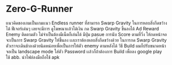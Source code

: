# Zero-G-Runner
เเนวคิดของเกมเป็นเกมเเนว Endless runner ที่สามารถ Swarp Gravity ในการหลบสิ่งกีดขว้างได้
ฟีเจอร์เด่นๆ เลยจะมีการ ดูโฆษณาเเล้วได้เงิน กด Swarp Gravity ขึ้นลงได้ Ad Reward Enemy ติดตามตัว ไม่จำเป็นต้องมีเน็ตก็เล่นได้ มีปุ่ม pasue การนับ Score ตามที่วิ่ง
ให้กดหน้าจอจะเป็นการ Swarp Gravity ให้ขึ้นลง เเละเราต้องหลบสิ่งกีดขว้างด้วย ในการกด Swarp Gravity ตัวเราจะเดินช้าลงด้วยนิดหน่อยเพื่อเป็นการให้ตัว enemy ตามหลังได้
วิธี Build ผมก็ปรับขนาดหน้าจอเป็น landscape mode ใส่ตัว Password เเล้วก็ถ้าต้องการ Build เพื่อลง google play ใช้ abb. นำไฟล์ลงมือถือใช้ apk
